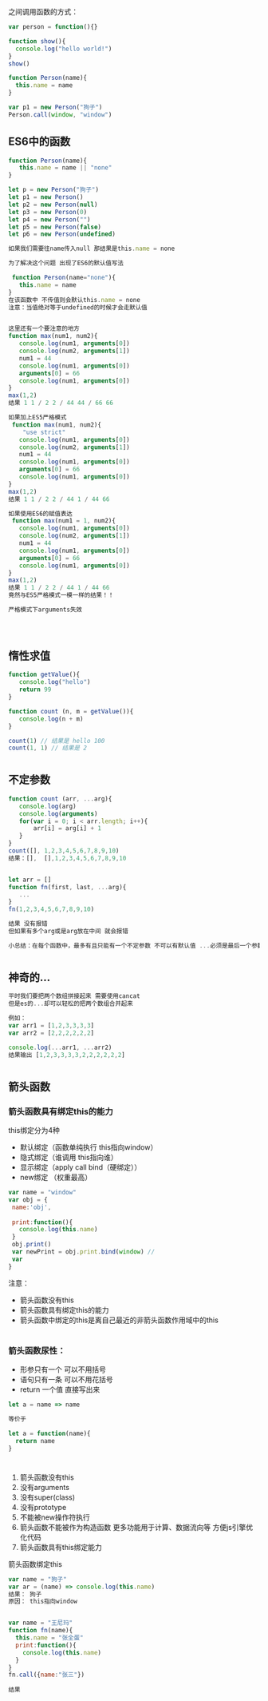 
之间调用函数的方式：

```javascript
var person = function(){}

function show(){
  console.log("hello world!")
}
show()

function Person(name){
  this.name = name
}

var p1 = new Person("狗子")
Person.call(window, "window")
```

 ## ES6中的函数
 
 ```javascript
 function Person(name){
    this.name = name || "none"
 }
 
 let p = new Person("狗子")
 let p1 = new Person()
 let p2 = new Person(null)
 let p3 = new Person(0)
 let p4 = new Person("")
 let p5 = new Person(false)
 let p6 = new Person(undefined)
 
 如果我们需要往name传入null 那结果是this.name = none
 
 为了解决这个问题 出现了ES6的默认值写法
 
  function Person(name="none"){
    this.name = name
 }
 在该函数中 不传值则会默认this.name = none
 注意：当值绝对等于undefined的时候才会走默认值
 
 
 这里还有一个要注意的地方 
 function max(num1, num2){
    console.log(num1, arguments[0])
    console.log(num2, arguments[1])
    num1 = 44
    console.log(num1, arguments[0])
    arguments[0] = 66
    console.log(num1, arguments[0])
 }
 max(1,2)
 结果 1 1 / 2 2 / 44 44 / 66 66
 
 如果加上ES5严格模式
  function max(num1, num2){
     "use strict"
    console.log(num1, arguments[0])
    console.log(num2, arguments[1])
    num1 = 44
    console.log(num1, arguments[0])
    arguments[0] = 66
    console.log(num1, arguments[0])
 }
 max(1,2)
 结果 1 1 / 2 2 / 44 1 / 44 66
 
 如果使用ES6的赋值表达
  function max(num1 = 1, num2){ 
    console.log(num1, arguments[0])
    console.log(num2, arguments[1])
    num1 = 44
    console.log(num1, arguments[0])
    arguments[0] = 66
    console.log(num1, arguments[0])
 }
 max(1,2)
 结果 1 1 / 2 2 / 44 1 / 44 66
 竟然与ES5严格模式一模一样的结果！！
 
 严格模式下arguments失效
 
  
 ```
 #
 ## 惰性求值
 ```javascript
 function getValue(){
    console.log("hello")
    return 99
 }
 
 function count (n, m = getValue()){
    console.log(n + m)
 }
 
 count(1) // 结果是 hello 100
 count(1, 1) // 结果是 2
 ```
 
 #
 ## 不定参数
 
 ```JavaScript
 function count (arr, ...arg){
    console.log(arg)
    console.log(arguments)
    for(var i = 0; i < arr.length; i++){
        arr[i] = arg[i] + 1
    }
 }
 count([], 1,2,3,4,5,6,7,8,9,10) 
 结果：[],  [],1,2,3,4,5,6,7,8,9,10
 
 
 let arr = []
 function fn(first, last, ...arg){
    ...
 }
 fn(1,2,3,4,5,6,7,8,9,10)
 
 结果 没有报错
 但如果有多个arg或是arg放在中间 就会报错 
 
 小总结：在每个函数中，最多有且只能有一个不定参数 不可以有默认值 ...必须是最后一个参数
 ```
 
 # 
 ## 神奇的...
 
 ```javascript
 平时我们要把两个数组拼接起来 需要使用cancat
 但是es的...却可以轻松的把两个数组合并起来
 
 例如：
 var arr1 = [1,2,3,3,3,3]
 var arr2 = [2,2,2,2,2,2]
 
 console.log(...arr1, ...arr2)
 结果输出 [1,2,3,3,3,3,2,2,2,2,2,2]
 ```
 
 #
 ## 箭头函数
 ### 箭头函数具有绑定this的能力
 this绑定分为4种
 - 默认绑定（函数单纯执行 this指向window）
 - 隐式绑定（谁调用 this指向谁）
 - 显示绑定（apply call bind（硬绑定））
 - new绑定 （权重最高）
 
 ```javascript
 var name = "window"
 var obj = {
  name:'obj',
  
  print:function(){
    console.log(this.name)
  }
  obj.print()
  var newPrint = obj.print.bind(window) //
  var 
 }
 ```
 注意：
 - 箭头函数没有this 
 - 箭头函数具有绑定this的能力
 - 箭头函数中绑定的this是离自己最近的非箭头函数作用域中的this
 #
 ### 箭头函数尿性：
- 形参只有一个 可以不用括号
- 语句只有一条 可以不用花括号
- return 一个值 直接写出来
```javascript
let a = name => name

等价于

let a = function(name){
  return name
}
```

# 
1. 箭头函数没有this
1. 没有arguments
1. 没有super(class)
1. 没有prototype
1. 不能被new操作符执行
1. 箭头函数不能被作为构造函数 更多功能用于计算、数据流向等 方便js引擎优化代码
1. 箭头函数具有this绑定能力


箭头函数绑定this
```javascript
var name = "狗子"
var ar = (name) => console.log(this.name) 
结果： 狗子
原因： this指向window


var name = "王尼玛"
function fn(name){
  this.name = "张全蛋"
  print:function(){
    console.log(this.name)
  }
}
fn.call({name:"张三"})
 
结果
```

